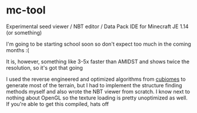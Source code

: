 # mc-tool
Experimental seed viewer / NBT editor / Data Pack IDE for Minecraft JE 1.14 (or something)

I'm going to be starting school soon so don't expect too much in the coming months :(

It is, however, something like 3-5x faster than AMIDST and shows twice the resolution, so it's got that going

I used the reverse engineered and optimized algorithms from [cubiomes](https://github.com/Cubitect/cubiomes/) to generate most of the terrain, but I had to implement the structure finding methods myself and also wrote the NBT viewer from scratch. I know next to nothing about OpenGL so the texture loading is pretty unoptimized as well. If you're able to get this compiled, hats off
